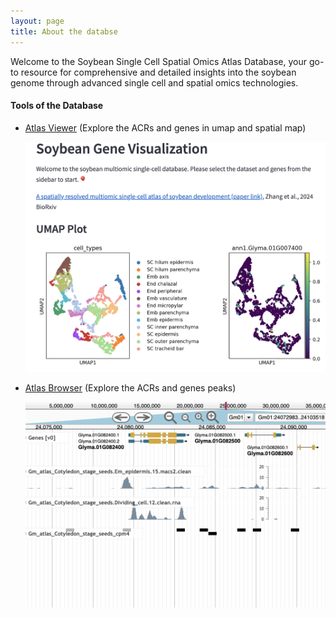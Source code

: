 ```yaml
---
layout: page
title: About the databse
---
```


Welcome to the Soybean Single Cell Spatial Omics Atlas Database, your go-to resource for comprehensive and detailed insights into the soybean genome through advanced single cell and spatial omics technologies.

#### Tools of the Database
 * [Atlas Viewer](https://gma-atlas-website-n8bc6xbjujlgnnsbg6fczc.streamlit.app/) (Explore the ACRs and genes in umap and spatial map)

   [![Streamlit App Screenshot](/assets/img/Viewer_screenshot.png)](https://gma-atlas-website-n8bc6xbjujlgnnsbg6fczc.streamlit.app/)
   
 * [Atlas Browser](https://epigenome.genetics.uga.edu/PlantEpigenome/?data=Glycine_max_v4) (Explore the ACRs and genes peaks)

   [![JBrowse Screenshot](/assets/img/Jbrowser_screenshot.png)](https://epigenome.genetics.uga.edu/PlantEpigenome/?data=Glycine_max_v4)




    




